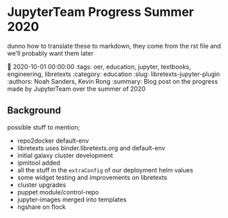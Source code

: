 # JupyterTeam Progress Summer 2020

dunno how to translate these to markdown, they come from the rst file and we'll probably want them later

:date: 2020-10-01 00:00:00
:tags: oer, education, jupyter, textbooks, engineering, libretexts
:category: education
:slug: libretexts-jupyter-plugin
:authors: Noah Sanders, Kevin Rong
:summary: Blog post on the progress made by JupyterTeam over the summer of 2020

## Background

possible stuff to mention;

- repo2docker default-env
- libretexts uses binder.libretexts.org and default-env
- initial galaxy cluster development
- ipmitool added
- all the stuff in the `extraConfig` of our deployment helm values
- some widget testing and improvements on libretexts
- cluster upgrades
- puppet module/control-repo
- jupyter-images merged into templates
- ngshare on flock
